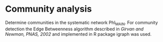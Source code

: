# Community analysis

Determine communities in the systematic network PhI<sub>MAIN</sub>. For community detection the Edge Betweenness algorithm described in *Girvan and Newman, PNAS, 2002* and implemented in R package igraph was used. 
